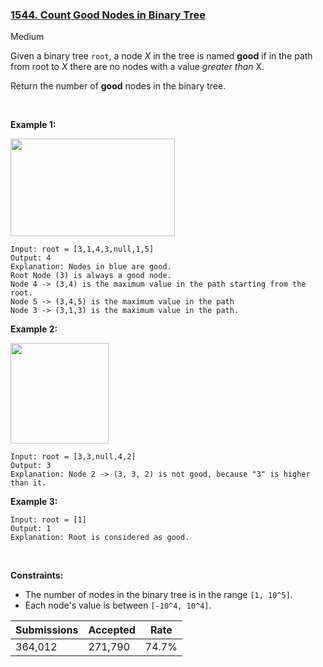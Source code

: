 ### [1544. Count Good Nodes in Binary Tree](https://leetcode.com/problems/count-good-nodes-in-binary-tree/)

Medium

Given a binary tree `` root ``, a node _X_ in the tree is named __good__ if in the path from root to _X_ there are no nodes with a value _greater than_ X.

Return the number of __good__ nodes in the binary tree.

 

__Example 1:__

<strong><img alt="" src="https://assets.leetcode.com/uploads/2020/04/02/test_sample_1.png" style="width: 263px; height: 156px;"/></strong>

```
Input: root = [3,1,4,3,null,1,5]
Output: 4
Explanation: Nodes in blue are good.
Root Node (3) is always a good node.
Node 4 -> (3,4) is the maximum value in the path starting from the root.
Node 5 -> (3,4,5) is the maximum value in the path
Node 3 -> (3,1,3) is the maximum value in the path.
```

__Example 2:__

<strong><img alt="" src="https://assets.leetcode.com/uploads/2020/04/02/test_sample_2.png" style="width: 157px; height: 161px;"/></strong>

```
Input: root = [3,3,null,4,2]
Output: 3
Explanation: Node 2 -> (3, 3, 2) is not good, because "3" is higher than it.
```

__Example 3:__

```
Input: root = [1]
Output: 1
Explanation: Root is considered as good.
```

 

__Constraints:__

*   The number of nodes in the binary tree is in the range `` [1, 10^5] ``.
*   Each node's value is between `` [-10^4, 10^4] ``.

| Submissions    | Accepted     | Rate   |
| -------------- | ------------ | ------ |
| 364,012 | 271,790 | 74.7% |
